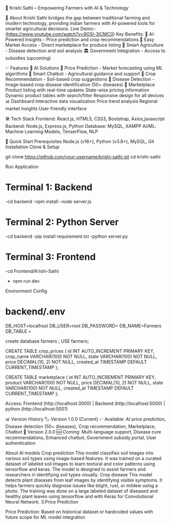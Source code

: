 🌾 Krishi Sathi – Empowering Farmers with AI & Technology

🎯 About
Krishi Sathi bridges the gap between traditional farming and modern technology, providing Indian farmers with AI-powered tools for smarter agricultural decisions.
Live Demo:- (https://www.youtube.com/watch?v=9OSl-3ICMC0)
Key Benefits:
🤖 AI-Powered Insights - Price prediction and crop recommendations
🛒 Easy Market Access - Direct marketplace for produce listing
🌱 Smart Agriculture - Disease detection and soil analysis
🏛️ Government Integration - Access to subsidies (upcoming)

✨ Features
🔹 AI Solutions
🧠 Price Prediction - Market forecasting using ML algorithms
🤖 Smart Chatbot - Agricultural guidance and support
🌱 Crop Recommendation - Soil-based crop suggestions
🦠 Disease Detection - Image-based crop disease identification (50+ diseases)
🛒 Marketplace
Product listing with real-time updates
State-wise pricing information
Dynamic product tables with search/filter
Responsive design for all devices
📊 Dashboard
Interactive data visualization
Price trend analysis
Regional market insights
User-friendly interface

🛠️ Tech Stack
Frontend: React.js, HTML5, CSS3, Bootstrap, Axios,javascript
 Backend: Node.js, Express.js, Python
 Database: MySQL, XAMPP
 AI/ML: Machine Learning Models, TenserFlow, NLP

🚀 Quick Start
Prerequisites
Node.js (v16+), Python (v3.8+), MySQL, Git
Installation
Clone & Setup

 git clone https://github.com/your-username/krishi-sathi.git
cd krishi-sathi

Run Application

 # Terminal 1: Backend
-cd backend
-npm install
-node server.js

# Terminal 2: Python Server

-cd backend 
-pip install requirement.txt
-python server.py

# Terminal 3: Frontend
-cd Frontend/Krishi-Sathi 
- npm run dev

Environment Config

 # backend/.env
DB_HOST=localhost
DB_USER=root
DB_PASSWORD=
DB_NAME=Farmers
DB_TABLE =   

create database farmers ;
USE farmers;

CREATE TABLE crop_prices (
  id INT AUTO_INCREMENT PRIMARY KEY,
  crop_name VARCHAR(100) NOT NULL,
  state VARCHAR(100) NOT NULL,
  price DECIMAL(10, 2) NOT NULL,
  created_at TIMESTAMP DEFAULT CURRENT_TIMESTAMP
);

CREATE TABLE marketplace (
  id INT AUTO_INCREMENT PRIMARY KEY,
  product VARCHAR(100) NOT NULL,
  price DECIMAL(10, 2) NOT NULL,
  state VARCHAR(100) NOT NULL,
  created_at TIMESTAMP DEFAULT CURRENT_TIMESTAMP
);

Access: Frontend (http://localhost:3000) | Backend (http://localhost:5000) | python (http://localhost:5001)



📊 Version History
🏷️ Version 1.0.0 (Current)
✅ Available: AI price prediction, Disease detection (50+ diseases), Crop recommendation, Marketplace, Chatbot
🚀 Version 2.0.0  🆕 Coming: Multi-language support, Disease cure recommendations, Enhanced chatbot, Government subsidy portal, User authentication



About AI models
Crop prediction
This model classifies soil images into various soil types using image-based features.
It was trained on a curated dataset of labeled soil images to learn textural and color patterns using tensorflow and keras.
The model is designed to assist farmers and researchers in identifying soil types visually.
Crop disease
This model detects plant diseases from leaf images by identifying visible symptoms.
It helps farmers quickly diagnose issues like blight, rust, or mildew using a photo.
The training was done on a large labeled dataset of diseased and healthy plant leaves using tensorflow and with Keras for Convolutional Neural Network.
3.Price Prediction

Price Prediction: Based on historical dataset or hardcoded values with future scope for ML model integration


